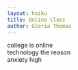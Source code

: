 ```yaml
---
layout: haiku
title: Online Class
author: Gloria Thomas
---
```


college is online<br>
technology the reason<br>
anxiety high<br>
